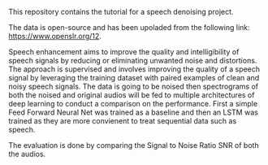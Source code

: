 This repository contains the tutorial for a speech denoising project.

The data is open-source and has been upoladed from the following link: https://www.openslr.org/12.

Speech enhancement aims to improve the quality and intelligibility of speech signals by reducing or eliminating unwanted noise and distortions.
The approach is supervised and involves improving the quality of a speech signal by leveraging the training dataset with paired examples of clean and noisy speech signals.
The data is going to be noised then spectrograms of both the noised and original audios will be fed to multiple architectures of deep learning to conduct a comparison on the performance.
First a simple Feed Forward Neural Net was trained as a baseline and then an LSTM was trained as they are more convienent to treat sequential data such as speech.

The evaluation is done by comparing the Signal to Noise Ratio SNR of both the audios.
